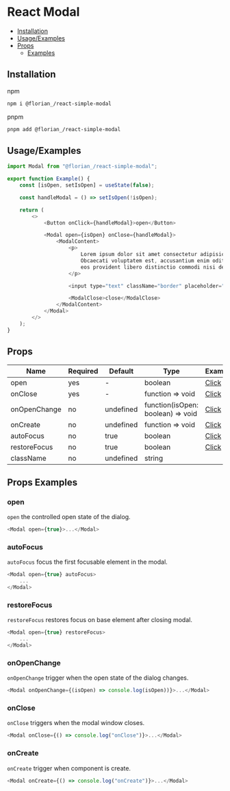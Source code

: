 # React Modal

-   [Installation](#installation)
-   [Usage/Examples](#usageexamples)
-   [Props](#props)
    -   [Examples](#props-examples)

## Installation

npm

```bash
npm i @florian_/react-simple-modal
```

pnpm

```bash
pnpm add @florian_/react-simple-modal
```

## Usage/Examples

```js
import Modal from "@florian_/react-simple-modal";

export function Example() {
	const [isOpen, setIsOpen] = useState(false);

	const handleModal = () => setIsOpen(!isOpen);

	return (
		<>
			<Button onClick={handleModal}>open</Button>

			<Modal open={isOpen} onClose={handleModal}>
				<ModalContent>
					<p>
						Lorem ipsum dolor sit amet consectetur adipisicing elit.
						Obcaecati voluptatem est, accusantium enim odit omnis
						eos provident libero distinctio commodi nisi deserunt?
					</p>

					<input type="text" className="border" placeholder="Email" />

					<ModalClose>close</ModalClose>
				</ModalContent>
			</Modal>
		</>
	);
}
```

## Props

| Name         | Required | Default   | Type                              | Example                |
| ------------ | -------- | --------- | --------------------------------- | ---------------------- |
| open         | yes      | -         | boolean                           | [Click](#open)         |
| onClose      | yes      | -         | function => void                  | [Click](#onclose)      |
| onOpenChange | no       | undefined | function(isOpen: boolean) => void | [Click](#onopenChange) |
| onCreate     | no       | undefined | function => void                  | [Click](#oncreate)     |
| autoFocus    | no       | true      | boolean                           | [Click](#autofocus)    |
| restoreFocus | no       | true      | boolean                           | [Click](#restorefocus) |
| className    | no       | undefined | string                            |                        |

## Props Examples

### open

`open` the controlled open state of the dialog.

```js
<Modal open={true}>...</Modal>
```

### autoFocus

`autoFocus` focus the first focusable element in the modal.

```js
<Modal open={true} autoFocus>
	...
</Modal>
```

### restoreFocus

`restoreFocus` restores focus on base element after closing modal.

```js
<Modal open={true} restoreFocus>
	...
</Modal>
```

### onOpenChange

`onOpenChange` trigger when the open state of the dialog changes.

```js
<Modal onOpenChange={(isOpen) => console.log(isOpen))}>...</Modal>
```

### onClose

`onClose` triggers when the modal window closes.

```js
<Modal onClose={() => console.log("onClose")}>...</Modal>
```

### onCreate

`onCreate` trigger when component is create.

```js
<Modal onCreate={() => console.log("onCreate")}>...</Modal>
```
